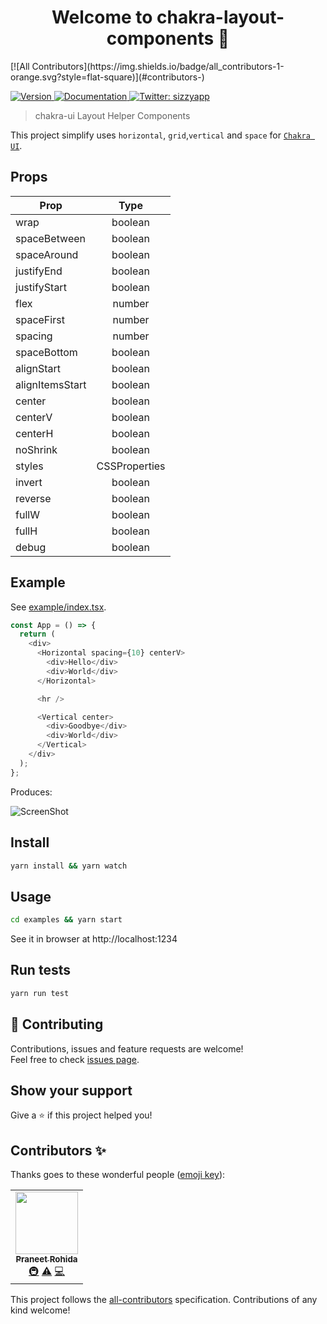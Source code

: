 <h1 align="center">Welcome to chakra-layout-components 👋</h1>
<!-- ALL-CONTRIBUTORS-BADGE:START - Do not remove or modify this section -->
[![All Contributors](https://img.shields.io/badge/all_contributors-1-orange.svg?style=flat-square)](#contributors-)
<!-- ALL-CONTRIBUTORS-BADGE:END -->
<p>
  <a href="https://www.npmjs.com/package/chakra-layout-components" target="_blank">
    <img alt="Version" src="https://img.shields.io/npm/v/chakra-layout-components.svg">
  </a>
  <a href="https://github.com/sizzyapp/chakra-layout-components/blob/master/README.md" target="_blank">
    <img alt="Documentation" src="https://img.shields.io/badge/documentation-yes-brightgreen.svg" />
  </a>
  <a href="https://twitter.com/@sizzyapp" target="_blank">
    <img alt="Twitter: sizzyapp" src="https://img.shields.io/twitter/follow/sizzyapp.svg?style=social" />
  </a>
</p>

> chakra-ui Layout Helper Components

This project simplify uses `horizontal`, `grid`,`vertical` and `space` for [`Chakra UI`](https://chakra-ui.com/).

## Props

| Prop            |     Type      |
| --------------- | :-----------: |
| wrap            |    boolean    |
| spaceBetween    |    boolean    |
| spaceAround     |    boolean    |
| justifyEnd      |    boolean    |
| justifyStart    |    boolean    |
| flex            |    number     |
| spaceFirst      |    number     |
| spacing         |    number     |
| spaceBottom     |    boolean    |
| alignStart      |    boolean    |
| alignItemsStart |    boolean    |
| center          |    boolean    |
| centerV         |    boolean    |
| centerH         |    boolean    |
| noShrink        |    boolean    |
| styles          | CSSProperties |
| invert          |    boolean    |
| reverse         |    boolean    |
| fullW           |    boolean    |
| fullH           |    boolean    |
| debug           |    boolean    |

## Example

See [example/index.tsx](./example/index.tsx).

```js
const App = () => {
  return (
    <div>
      <Horizontal spacing={10} centerV>
        <div>Hello</div>
        <div>World</div>
      </Horizontal>

      <hr />

      <Vertical center>
        <div>Goodbye</div>
        <div>World</div>
      </Vertical>
    </div>
  );
};
```

Produces:

![ScreenShot](./ScreenShot.png)

## Install

```sh
yarn install && yarn watch
```

## Usage

```sh
cd examples && yarn start
```

See it in browser at http://localhost:1234

## Run tests

```sh
yarn run test
```

## 🤝 Contributing

Contributions, issues and feature requests are welcome!<br />Feel free to check [issues page](https://github.com/kitze/layout-styled-components/issues).

## Show your support

Give a ⭐️ if this project helped you!

## Contributors ✨

Thanks goes to these wonderful people ([emoji key](https://allcontributors.org/docs/en/emoji-key)):

<!-- ALL-CONTRIBUTORS-LIST:START - Do not remove or modify this section -->
<!-- prettier-ignore-start -->
<!-- markdownlint-disable -->
<table>
  <tr>
    <td align="center"><a href="https://praneet.dev"><img src="https://avatars.githubusercontent.com/u/23721710?v=4?s=100" width="100px;" alt=""/><br /><sub><b>Praneet Rohida</b></sub></a><br /><a href="#infra-praneetrohida" title="Infrastructure (Hosting, Build-Tools, etc)">🚇</a> <a href="https://github.com/sizzyapp/chakra-layout-components/commits?author=praneetrohida" title="Tests">⚠️</a> <a href="https://github.com/sizzyapp/chakra-layout-components/commits?author=praneetrohida" title="Code">💻</a></td>
  </tr>
</table>

<!-- markdownlint-restore -->
<!-- prettier-ignore-end -->

<!-- ALL-CONTRIBUTORS-LIST:END -->

This project follows the [all-contributors](https://github.com/all-contributors/all-contributors) specification. Contributions of any kind welcome!